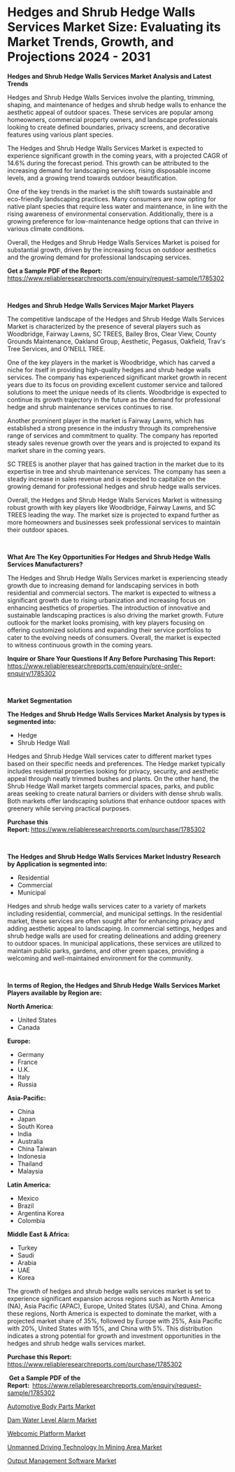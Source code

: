 <p><h1>Hedges and Shrub Hedge Walls Services Market Size: Evaluating its Market Trends, Growth, and Projections 2024 - 2031</h1></p><p><strong>Hedges and Shrub Hedge Walls Services Market Analysis and Latest Trends</strong></p>
<p><p>Hedges and Shrub Hedge Walls Services involve the planting, trimming, shaping, and maintenance of hedges and shrub hedge walls to enhance the aesthetic appeal of outdoor spaces. These services are popular among homeowners, commercial property owners, and landscape professionals looking to create defined boundaries, privacy screens, and decorative features using various plant species.</p><p>The Hedges and Shrub Hedge Walls Services Market is expected to experience significant growth in the coming years, with a projected CAGR of 14.6% during the forecast period. This growth can be attributed to the increasing demand for landscaping services, rising disposable income levels, and a growing trend towards outdoor beautification.</p><p>One of the key trends in the market is the shift towards sustainable and eco-friendly landscaping practices. Many consumers are now opting for native plant species that require less water and maintenance, in line with the rising awareness of environmental conservation. Additionally, there is a growing preference for low-maintenance hedge options that can thrive in various climate conditions.</p><p>Overall, the Hedges and Shrub Hedge Walls Services Market is poised for substantial growth, driven by the increasing focus on outdoor aesthetics and the growing demand for professional landscaping services.</p></p>
<p><strong>Get a Sample PDF of the Report:&nbsp;</strong> <a href="https://www.reliableresearchreports.com/enquiry/request-sample/1785302">https://www.reliableresearchreports.com/enquiry/request-sample/1785302</a></p>
<p>&nbsp;</p>
<p><strong>Hedges and Shrub Hedge Walls Services Major Market Players</strong></p>
<p><p>The competitive landscape of the Hedges and Shrub Hedge Walls Services Market is characterized by the presence of several players such as Woodbridge, Fairway Lawns, SC TREES, Bailey Bros, Clear View, County Grounds Maintenance, Oakland Group, Aesthetic, Pegasus, Oakfield, Trav's Tree Services, and O'NEILL TREE.</p><p>One of the key players in the market is Woodbridge, which has carved a niche for itself in providing high-quality hedges and shrub hedge walls services. The company has experienced significant market growth in recent years due to its focus on providing excellent customer service and tailored solutions to meet the unique needs of its clients. Woodbridge is expected to continue its growth trajectory in the future as the demand for professional hedge and shrub maintenance services continues to rise.</p><p>Another prominent player in the market is Fairway Lawns, which has established a strong presence in the industry through its comprehensive range of services and commitment to quality. The company has reported steady sales revenue growth over the years and is projected to expand its market share in the coming years.</p><p>SC TREES is another player that has gained traction in the market due to its expertise in tree and shrub maintenance services. The company has seen a steady increase in sales revenue and is expected to capitalize on the growing demand for professional hedges and shrub hedge walls services.</p><p>Overall, the Hedges and Shrub Hedge Walls Services Market is witnessing robust growth with key players like Woodbridge, Fairway Lawns, and SC TREES leading the way. The market size is projected to expand further as more homeowners and businesses seek professional services to maintain their outdoor spaces.</p></p>
<p>&nbsp;</p>
<p><strong>What Are The Key Opportunities For Hedges and Shrub Hedge Walls Services Manufacturers?</strong></p>
<p><p>The Hedges and Shrub Hedge Walls Services market is experiencing steady growth due to increasing demand for landscaping services in both residential and commercial sectors. The market is expected to witness a significant growth due to rising urbanization and increasing focus on enhancing aesthetics of properties. The introduction of innovative and sustainable landscaping practices is also driving the market growth. Future outlook for the market looks promising, with key players focusing on offering customized solutions and expanding their service portfolios to cater to the evolving needs of consumers. Overall, the market is expected to witness continuous growth in the coming years.</p></p>
<p><strong>Inquire or Share Your Questions If Any Before Purchasing This Report:</strong> <a href="https://www.reliableresearchreports.com/enquiry/pre-order-enquiry/1785302">https://www.reliableresearchreports.com/enquiry/pre-order-enquiry/1785302</a></p>
<p>&nbsp;</p>
<p><strong>Market Segmentation</strong></p>
<p><strong>The Hedges and Shrub Hedge Walls Services Market Analysis by types is segmented into:</strong></p>
<p><ul><li>Hedge</li><li>Shrub Hedge Wall</li></ul></p>
<p><p>Hedges and Shrub Hedge Wall services cater to different market types based on their specific needs and preferences. The Hedge market typically includes residential properties looking for privacy, security, and aesthetic appeal through neatly trimmed bushes and plants. On the other hand, the Shrub Hedge Wall market targets commercial spaces, parks, and public areas seeking to create natural barriers or dividers with dense shrub walls. Both markets offer landscaping solutions that enhance outdoor spaces with greenery while serving practical purposes.</p></p>
<p><strong>Purchase this Report:&nbsp;</strong><a href="https://www.reliableresearchreports.com/purchase/1785302">https://www.reliableresearchreports.com/purchase/1785302</a></p>
<p>&nbsp;</p>
<p><strong>The Hedges and Shrub Hedge Walls Services Market Industry Research by Application is segmented into:</strong></p>
<p><ul><li>Residential</li><li>Commercial</li><li>Municipal</li></ul></p>
<p><p>Hedges and shrub hedge walls services cater to a variety of markets including residential, commercial, and municipal settings. In the residential market, these services are often sought after for enhancing privacy and adding aesthetic appeal to landscaping. In commercial settings, hedges and shrub hedge walls are used for creating delineations and adding greenery to outdoor spaces. In municipal applications, these services are utilized to maintain public parks, gardens, and other green spaces, providing a welcoming and well-maintained environment for the community.</p></p>
<p>&nbsp;</p>
<p><strong>In terms of Region, the Hedges and Shrub Hedge Walls Services Market Players available by Region are:</strong></p>
<p>
    <p> <strong> North America: </strong>
        <ul>
            <li>United States</li>
            <li>Canada</li>
        </ul>
        </p> 
    <p> <strong> Europe: </strong>
        <ul>
            <li>Germany</li>
            <li>France</li>
            <li>U.K.</li>
            <li>Italy</li>
            <li>Russia</li>
        </ul>
        </p> 
    <p> <strong> Asia-Pacific: </strong>
        <ul>
            <li>China</li>
            <li>Japan</li>
            <li>South Korea</li>
            <li>India</li>
            <li>Australia</li>
            <li>China Taiwan</li>
            <li>Indonesia</li>
            <li>Thailand</li>
            <li>Malaysia</li>
        </ul>
        </p> 
    <p> <strong> Latin America: </strong>
        <ul>
            <li>Mexico</li>
            <li>Brazil</li>
            <li>Argentina Korea</li>
            <li>Colombia</li>
        </ul>
        </p> 
    <p> <strong> Middle East & Africa: </strong>
        <ul>
            <li>Turkey</li>
            <li>Saudi</li>
            <li>Arabia</li>
            <li>UAE</li>
            <li>Korea</li>
        </ul>
    </p>
    </p>
<p><p>The growth of hedges and shrub hedge walls services market is set to experience significant expansion across regions such as North America (NA), Asia Pacific (APAC), Europe, United States (USA), and China. Among these regions, North America is expected to dominate the market, with a projected market share of 35%, followed by Europe with 25%, Asia Pacific with 20%, United States with 15%, and China with 5%. This distribution indicates a strong potential for growth and investment opportunities in the hedges and shrub hedge walls services market.</p></p>
<p><strong>Purchase this Report: </strong><a href="https://www.reliableresearchreports.com/purchase/1785302">https://www.reliableresearchreports.com/purchase/1785302</a></p>
<p>&nbsp;<strong>Get a Sample PDF of the Report:&nbsp;&nbsp;</strong><a href="https://www.reliableresearchreports.com/enquiry/request-sample/1785302">https://www.reliableresearchreports.com/enquiry/request-sample/1785302</a></p>
<p><strong></strong></p>
<p><p><a href="https://medium.com/@adrainratke/automotive-body-parts-market-insights-into-market-cagr-market-trends-and-growth-strategies-e6532c98513c">Automotive Body Parts Market</a></p><p><a href="https://github.com/rahu1506/Market-Research-Report-List-3/blob/main/dam-water-level-alarm-market.md">Dam Water Level Alarm Market</a></p><p><a href="https://medium.com/@adrainratke/webcomic-platform-market-outlook-industry-overview-and-forecast-2024-to-2031-72b0d0e55166">Webcomic Platform Market</a></p><p><a href="https://github.com/juniordelafrance/Market-Research-Report-List-2/blob/main/unmanned-driving-technology-in-mining-area-market.md">Unmanned Driving Technology In Mining Area Market</a></p><p><a href="https://medium.com/@jordyhansen565/output-management-software-market-furnishes-information-on-market-share-market-trends-and-market-3a39a7a782af">Output Management Software Market</a></p></p>